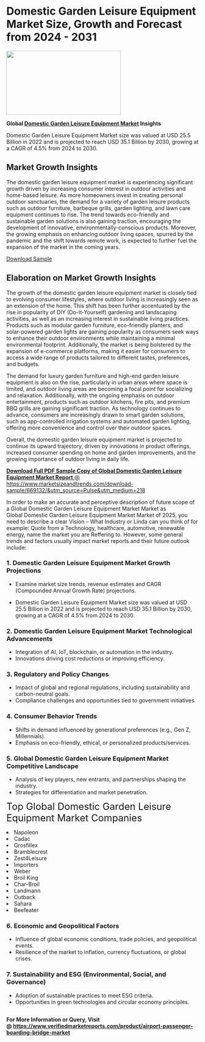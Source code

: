 <H1>Domestic Garden Leisure Equipment Market Size, Growth and Forecast from 2024 - 2031</H1><img class="aligncenter size-medium wp-image-584254" src="https://thirdeyenews.in/wp-content/uploads/2024/09/Global-Market-Research-300x168.jpeg" alt="" width="300" height="168" /><p><strong>Global&nbsp;<a href="https://www.marketsizeandtrends.com/download-sample/669132/&amp;utm_source=Pulse&amp;utm_medium=218">Domestic Garden Leisure Equipment Market</a> Insights</strong></p><p>Domestic Garden Leisure Equipment Market size was valued at USD 25.5 Billion in 2022 and is projected to reach USD 35.1 Billion by 2030, growing at a CAGR of 4.5% from 2024 to 2030.</p><p><h2>Market Growth Insights</h2> <p>The domestic garden leisure equipment market is experiencing significant growth driven by increasing consumer interest in outdoor activities and home-based leisure. As more homeowners invest in creating personal outdoor sanctuaries, the demand for a variety of garden leisure products such as outdoor furniture, barbeque grills, garden lighting, and lawn care equipment continues to rise. The trend towards eco-friendly and sustainable garden solutions is also gaining traction, encouraging the development of innovative, environmentally-conscious products. Moreover, the growing emphasis on enhancing outdoor living spaces, spurred by the pandemic and the shift towards remote work, is expected to further fuel the expansion of the market in the coming years.</p> <p><a href="#">Download Sample</a></p> <h2>Elaboration on Market Growth Insights</h2> <p>The growth of the domestic garden leisure equipment market is closely tied to evolving consumer lifestyles, where outdoor living is increasingly seen as an extension of the home. This shift has been further accentuated by the rise in popularity of DIY (Do-It-Yourself) gardening and landscaping activities, as well as an increasing interest in sustainable living practices. Products such as modular garden furniture, eco-friendly planters, and solar-powered garden lights are gaining popularity as consumers seek ways to enhance their outdoor environments while maintaining a minimal environmental footprint. Additionally, the market is being bolstered by the expansion of e-commerce platforms, making it easier for consumers to access a wide range of products tailored to different tastes, preferences, and budgets.</p> <p>The demand for luxury garden furniture and high-end garden leisure equipment is also on the rise, particularly in urban areas where space is limited, and outdoor living areas are becoming a focal point for socializing and relaxation. Additionally, with the ongoing emphasis on outdoor entertainment, products such as outdoor kitchens, fire pits, and premium BBQ grills are gaining significant traction. As technology continues to advance, consumers are increasingly drawn to smart garden solutions, such as app-controlled irrigation systems and automated garden lighting, offering more convenience and control over their outdoor spaces.</p> <p>Overall, the domestic garden leisure equipment market is projected to continue its upward trajectory, driven by innovations in product offerings, increased consumer spending on home and garden improvements, and the growing importance of outdoor living in daily life.</p> <p><a href="#"></p><p><span class=""><strong>Download Full PDF Sample Copy of Global Domestic Garden Leisure Equipment Market Report</strong> @ <a href="https://www.marketsizeandtrends.com/download-sample/669132/&amp;utm_source=Pulse&amp;utm_medium=218" target="_blank">https://www.marketsizeandtrends.com/download-sample/669132/&amp;utm_source=Pulse&amp;utm_medium=218</a></span></p><p>In order to make an accurate and perceptive description of future scope of a Global&nbsp;Domestic Garden Leisure Equipment Market Market as Global&nbsp;Domestic Garden Leisure Equipment Market Market of 2025, you need to describe a clear Vision &ndash; What Industry or Linda can you think of for example: Quote from a Technology, healthcare, automotive, renewable energy, name the market you are Reffering to. However, some general trends and factors usually impact market reports and their future outlook include:</p><h3>1.&nbsp;<strong>Domestic Garden Leisure Equipment Market Growth Projections</strong></h3><ul><li>Examine market size trends, revenue estimates and CAGR (Compounded Annual Growth Rate) projections.</li><li><p>Domestic Garden Leisure Equipment Market size was valued at USD 25.5 Billion in 2022 and is projected to reach USD 35.1 Billion by 2030, growing at a CAGR of 4.5% from 2024 to 2030.</p></li></ul><h3>2.&nbsp;<strong>Domestic Garden Leisure Equipment Market Technological Advancements</strong></h3><ul><li>Integration of AI, IoT, blockchain, or automation in the industry.</li><li>Innovations driving cost reductions or improving efficiency.</li></ul><h3>3.&nbsp;<strong>Regulatory and Policy Changes</strong></h3><ul><li>Impact of global and regional regulations, including sustainability and carbon-neutral goals.</li><li>Compliance challenges and opportunities tied to government initiatives.</li></ul><h3>4.&nbsp;<strong>Consumer Behavior Trends</strong></h3><ul><li>Shifts in demand influenced by generational preferences (e.g., Gen Z, Millennials).</li><li>Emphasis on eco-friendly, ethical, or personalized products/services.</li></ul><h3>5.&nbsp;<strong>Global Domestic Garden Leisure Equipment Market Competitive Landscape</strong></h3><ul><li>Analysis of key players, new entrants, and partnerships shaping the industry.</li><li>Strategies for differentiation and market penetration.</li></ul><p data-pm-slice="1 1 []"><span style="color: inherit; font-family: inherit; font-size: 25px;">Top Global Domestic Garden Leisure Equipment Market Companies</span></p><div class="" data-test-id=""><p><li>Napoleon</li><li> Cadac</li><li> Grosfillex</li><li> Bramblecrest</li><li> Zest4Leisure</li><li> Importers</li><li> Weber</li><li> Broil King</li><li> Char-Broil</li><li> Landmann</li><li> Outback</li><li> Sahara</li><li> Beefeater</li></p></div><h3>6.&nbsp;<strong>Economic and Geopolitical Factors</strong></h3><ul><li>Influence of global economic conditions, trade policies, and geopolitical events.</li><li>Resilience of the market to inflation, currency fluctuations, or global crises.</li></ul><h3>7.&nbsp;<strong>Sustainability and ESG (Environmental, Social, and Governance)</strong></h3><ul><li>Adoption of sustainable practices to meet ESG criteria.</li><li>Opportunities in green technologies and circular economy principles.</li></ul><h2><strong style="font-size: 14px;">For More Information or Query, Visit @&nbsp;</strong><a style="background-color: #ffffff; font-size: 14px;" href="https://www.marketsizeandtrends.com/report/domestic-garden-leisure-equipment-market/" target="_blank">https://www.verifiedmarketreports.com/product/airport-passenger-boarding-bridge-market</a></h2>
